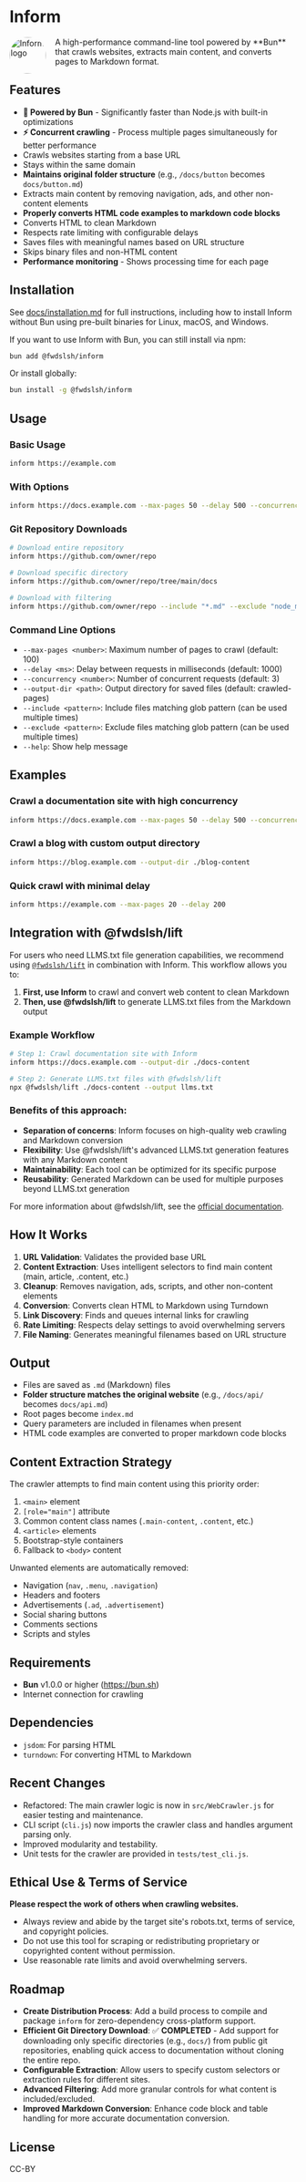 # Inform

<img src="docs/inform-64.png" alt="Inform logo" width="64" style="float: left; margin-right: 16px; border-radius: 50%;"/>
A high-performance command-line tool powered by **Bun** that crawls websites, extracts main content, and converts pages to Markdown format.

## Features

- **🚀 Powered by Bun** - Significantly faster than Node.js with built-in optimizations
- **⚡ Concurrent crawling** - Process multiple pages simultaneously for better performance
- Crawls websites starting from a base URL
- Stays within the same domain
- **Maintains original folder structure** (e.g., `/docs/button` becomes `docs/button.md`)
- Extracts main content by removing navigation, ads, and other non-content elements
- **Properly converts HTML code examples to markdown code blocks**
- Converts HTML to clean Markdown
- Respects rate limiting with configurable delays
- Saves files with meaningful names based on URL structure
- Skips binary files and non-HTML content
- **Performance monitoring** - Shows processing time for each page

## Installation

See [docs/installation.md](./docs/installation.md) for full instructions, including how to install Inform without Bun using pre-built binaries for Linux, macOS, and Windows.

If you want to use Inform with Bun, you can still install via npm:

```bash
bun add @fwdslsh/inform
```

Or install globally:

```bash
bun install -g @fwdslsh/inform
```

## Usage

### Basic Usage

```bash
inform https://example.com
```

### With Options

```bash
inform https://docs.example.com --max-pages 50 --delay 500 --concurrency 5 --output-dir ./documentation
```

### Git Repository Downloads

```bash
# Download entire repository
inform https://github.com/owner/repo

# Download specific directory
inform https://github.com/owner/repo/tree/main/docs

# Download with filtering
inform https://github.com/owner/repo --include "*.md" --exclude "node_modules/**"
```

### Command Line Options

- `--max-pages <number>`: Maximum number of pages to crawl (default: 100)
- `--delay <ms>`: Delay between requests in milliseconds (default: 1000)
- `--concurrency <number>`: Number of concurrent requests (default: 3)
- `--output-dir <path>`: Output directory for saved files (default: crawled-pages)
- `--include <pattern>`: Include files matching glob pattern (can be used multiple times)
- `--exclude <pattern>`: Exclude files matching glob pattern (can be used multiple times)
- `--help`: Show help message

## Examples

### Crawl a documentation site with high concurrency

```bash
inform https://docs.example.com --max-pages 50 --delay 500 --concurrency 5
```

### Crawl a blog with custom output directory

```bash
inform https://blog.example.com --output-dir ./blog-content
```

### Quick crawl with minimal delay

```bash
inform https://example.com --max-pages 20 --delay 200
```

## Integration with @fwdslsh/lift

For users who need LLMS.txt file generation capabilities, we recommend using [`@fwdslsh/lift`](https://github.com/fwdslsh/lift) in combination with Inform. This workflow allows you to:

1. **First, use Inform** to crawl and convert web content to clean Markdown
2. **Then, use @fwdslsh/lift** to generate LLMS.txt files from the Markdown output

### Example Workflow

```bash
# Step 1: Crawl documentation site with Inform
inform https://docs.example.com --output-dir ./docs-content

# Step 2: Generate LLMS.txt files with @fwdslsh/lift  
npx @fwdslsh/lift ./docs-content --output llms.txt
```

### Benefits of this approach:

- **Separation of concerns**: Inform focuses on high-quality web crawling and Markdown conversion
- **Flexibility**: Use @fwdslsh/lift's advanced LLMS.txt generation features with any Markdown content
- **Maintainability**: Each tool can be optimized for its specific purpose
- **Reusability**: Generated Markdown can be used for multiple purposes beyond LLMS.txt generation

For more information about @fwdslsh/lift, see the [official documentation](https://github.com/fwdslsh/lift).

## How It Works

1. **URL Validation**: Validates the provided base URL
2. **Content Extraction**: Uses intelligent selectors to find main content (main, article, .content, etc.)
3. **Cleanup**: Removes navigation, ads, scripts, and other non-content elements
4. **Conversion**: Converts clean HTML to Markdown using Turndown
5. **Link Discovery**: Finds and queues internal links for crawling
6. **Rate Limiting**: Respects delay settings to avoid overwhelming servers
7. **File Naming**: Generates meaningful filenames based on URL structure

## Output

- Files are saved as `.md` (Markdown) files
- **Folder structure matches the original website** (e.g., `/docs/api/` becomes `docs/api.md`)
- Root pages become `index.md`
- Query parameters are included in filenames when present
- HTML code examples are converted to proper markdown code blocks

## Content Extraction Strategy

The crawler attempts to find main content using this priority order:

1. `<main>` element
2. `[role="main"]` attribute
3. Common content class names (`.main-content`, `.content`, etc.)
4. `<article>` elements
5. Bootstrap-style containers
6. Fallback to `<body>` content

Unwanted elements are automatically removed:

- Navigation (`nav`, `.menu`, `.navigation`)
- Headers and footers
- Advertisements (`.ad`, `.advertisement`)
- Social sharing buttons
- Comments sections
- Scripts and styles

## Requirements

- **Bun** v1.0.0 or higher (https://bun.sh)
- Internet connection for crawling

## Dependencies

- `jsdom`: For parsing HTML
- `turndown`: For converting HTML to Markdown

## Recent Changes

- Refactored: The main crawler logic is now in `src/WebCrawler.js` for easier testing and maintenance.
- CLI script (`cli.js`) now imports the crawler class and handles argument parsing only.
- Improved modularity and testability.
- Unit tests for the crawler are provided in `tests/test_cli.js`.

## Ethical Use & Terms of Service

**Please respect the work of others when crawling websites.**

- Always review and abide by the target site's robots.txt, terms of service, and copyright policies.
- Do not use this tool for scraping or redistributing proprietary or copyrighted content without permission.
- Use reasonable rate limits and avoid overwhelming servers.

## Roadmap

- **Create Distribution Process**: Add a build process to compile and package `inform` for zero-dependency cross-platform support.
- **Efficient Git Directory Download**: ✅ **COMPLETED** - Add support for downloading only specific directories (e.g., `docs/`) from public git repositories, enabling quick access to documentation without cloning the entire repo.
- **Configurable Extraction**: Allow users to specify custom selectors or extraction rules for different sites.
- **Advanced Filtering**: Add more granular controls for what content is included/excluded.
- **Improved Markdown Conversion**: Enhance code block and table handling for more accurate documentation conversion.

## License

CC-BY
